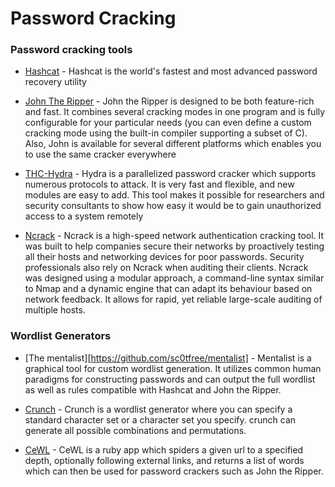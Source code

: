 # Password Cracking 


### Password cracking tools

* [Hashcat](https://github.com/hashcat/hashcat) - 
Hashcat is the world's fastest and most advanced password recovery utility

* [John The Ripper](https://www.openwall.com/john/) - 
John the Ripper is designed to be both feature-rich and fast. It combines several cracking modes in one program and is fully configurable for your particular needs (you can even define a custom cracking mode using the built-in compiler supporting a subset of C). Also, John is available for several different platforms which enables you to use the same cracker everywhere

* [THC-Hydra](https://github.com/vanhauser-thc/thc-hydra) - 
Hydra is a parallelized password cracker which supports numerous protocols to attack. It is very fast and flexible, and new modules are easy to add. This tool makes it possible for researchers and security consultants to show how easy it would be to gain unauthorized access to a system remotely

* [Ncrack](https://nmap.org/ncrack/) - 
Ncrack is a high-speed network authentication cracking tool. It was built to help companies secure their networks by proactively testing all their hosts and networking devices for poor passwords. Security professionals also rely on Ncrack when auditing their clients. Ncrack was designed using a modular approach, a command-line syntax similar to Nmap and a dynamic engine that can adapt its behaviour based on network feedback. It allows for rapid, yet reliable large-scale auditing of multiple hosts. 


### Wordlist Generators

* [The mentalist][https://github.com/sc0tfree/mentalist] - 
Mentalist is a graphical tool for custom wordlist generation. It utilizes common human paradigms for constructing passwords and can output the full wordlist as well as rules compatible with Hashcat and John the Ripper. 

* [Crunch](https://sourceforge.net/projects/crunch-wordlist/) - 
Crunch is a wordlist generator where you can specify a standard character set or a character set you specify. crunch can generate all possible combinations and permutations.

* [CeWL](https://digi.ninja/projects/cewl.php) -
CeWL is a ruby app which spiders a given url to a specified depth, optionally following external links, and returns a list of words which can then be used for password crackers such as John the Ripper.


